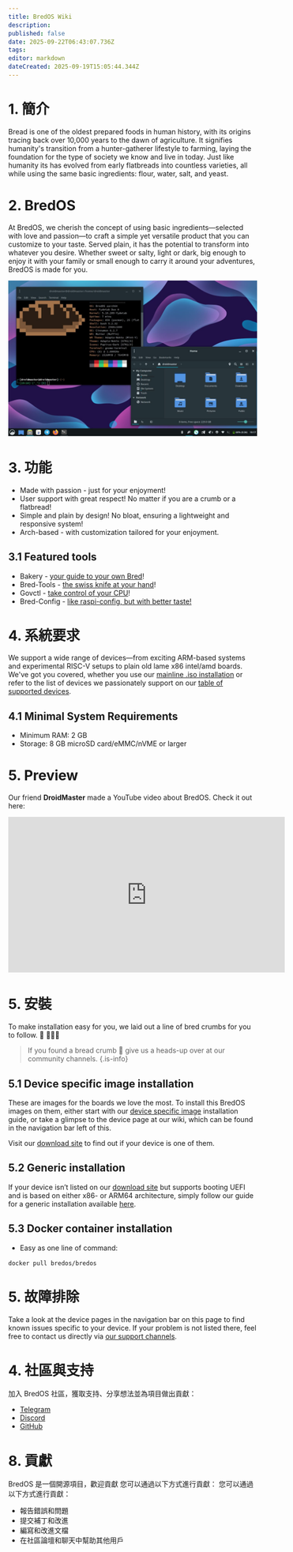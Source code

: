 ```yaml
---
title: BredOS Wiki
description:
published: false
date: 2025-09-22T06:43:07.736Z
tags:
editor: markdown
dateCreated: 2025-09-19T15:05:44.344Z
---
```


# 1. 簡介

Bread is one of the oldest prepared foods in human history, with its origins tracing back over 10,000 years to the dawn of agriculture. It signifies humanity's transition from a hunter-gatherer lifestyle to farming, laying the foundation for the type of society we know and live in today. Just like humanity its has evolved from early flatbreads into countless varieties, all while using the same basic ingredients: flour, water, salt, and yeast.

# 2. BredOS

At BredOS, we cherish the concept of using basic ingredients—selected with love and passion—to craft a simple yet versatile product that you can customize to your taste. Served plain, it has the potential to transform into whatever you desire. Whether sweet or salty, light or dark, big enough to enjoy it with your family or small enough to carry it around your adventures, BredOS is made for you.

![](https://github.com/LinuxDroidMaster/Fydetab-Duo-DroidMaster-wiki/raw/main/Images/Linux/BredOS/preview.jpg)

# 3. 功能

- Made with passion - just for your enjoyment!
- User support with great respect! No matter if you are a crumb or a flatbread!
- Simple and plain by design! No bloat, ensuring a lightweight and responsive system!
- Arch-based - with customization tailored for your enjoyment.

## 3.1 Featured tools

- Bakery - [your guide to your own Bred](/install/first-setup)!
- Bred-Tools - [the swiss knife at your hand](/Tools)!
- Govctl - [take control of your CPU](/how-to/govctl)!
- Bred-Config - [like raspi-config, but with better taste!](/bredos-config)

# 4. 系統要求

We support a wide range of devices—from exciting ARM-based systems and experimental RISC-V setups to plain old lame x86 intel/amd boards. We've got you covered, whether you use our [mainline .iso installation](/install/Installation-with-ISO) or refer to the list of devices we passionately support on our [table of supported devices](/table-of-supported-devices).

## 4.1 Minimal System Requirements

- Minimum RAM: 2 GB
- Storage: 8 GB microSD card/eMMC/nVME or larger

# 5. Preview

Our friend **DroidMaster** made a YouTube video about BredOS. Check it out here:

<iframe width="560" height="315" src="https://www.youtube-nocookie.com/embed/eoLE27xdtu4?si=ai-0QqLNyCYfTKfA" title="YouTube video player" frameborder="0" allow="accelerometer; autoplay; clipboard-write; encrypted-media; gyroscope; picture-in-picture; web-share" referrerpolicy="strict-origin-when-cross-origin" allowfullscreen></iframe>

# 5. 安裝

To make installation easy for you, we laid out a line of bred crumbs for you to follow. 🍞 🔸🔸🔸

> If you found a bread crumb 🔸 give us a heads-up over at our community channels.
> {.is-info}

## 5.1 Device specific image installation

These are images for the boards we love the most. To install this BredOS images on them, either start with our [device specific image](/install/device-specific-image) installation guide, or take a glimpse to the device page at our wiki, which can be found in the navigation bar left of this.

Visit our [download site](https://bredos.org/download.html) to find out if your device is one of them.

## 5.2 Generic installation

If your device isn’t listed on our [download site](https://bredos.org/download.html) but supports booting UEFI and is based on either x86- or ARM64 architecture, simply follow our guide for a generic installation available [here](/install/Installation-with-ISO).

## 5.3 Docker container installation

- Easy as one line of command:

```
docker pull bredos/bredos
```

# 5. 故障排除

Take a look at the device pages in the navigation bar on this page to find known issues specific to your device. If your problem is not listed there, feel free to contact us directly via [our support channels](#h-7-community-and-support).

# 4. 社區與支持

加入 BredOS 社區，獲取支持、分享想法並為項目做出貢獻：

- [Telegram](https://t.me/bredoslinux)
- [Discord](https://discord.gg/jwhxuyKXaa)
- [GitHub](http://github.com/BredOS)

# 8. 貢獻

BredOS 是一個開源項目，歡迎貢獻 您可以通過以下方式進行貢獻： 您可以通過以下方式進行貢獻：

- 報告錯誤和問題
- 提交補丁和改進
- 編寫和改進文檔
- 在社區論壇和聊天中幫助其他用戶